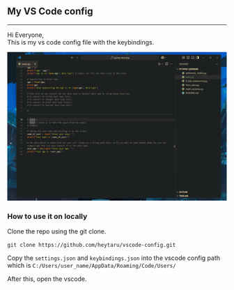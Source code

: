 ## My VS Code config

---

Hi Everyone,  
This is my vs code config file with the keybindings.

![Image](/Images/VSCode_03_2025.png)

### How to use it on locally

Clone the repo using the git clone.

```git
git clone https://github.com/heytaru/vscode-config.git
```

Copy the `settings.json` and `keybindings.json` into the vscode config path which is `C:/Users/user_name/AppData/Roaming/Code/Users/`

After this, open the vscode.
